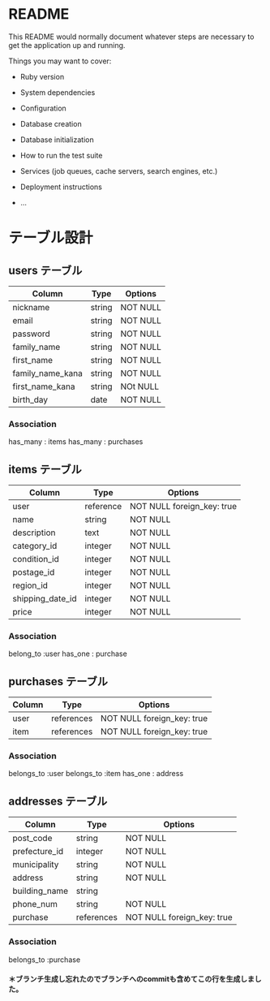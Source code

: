 # README

This README would normally document whatever steps are necessary to get the
application up and running.

Things you may want to cover:

* Ruby version

* System dependencies

* Configuration

* Database creation

* Database initialization

* How to run the test suite

* Services (job queues, cache servers, search engines, etc.)

* Deployment instructions

* ...

# テーブル設計

## users テーブル

| Column           | Type   | Options     |
| ---------------- | ------ | ----------- |
| nickname         | string | NOT NULL    |
| email            | string | NOT NULL    |
| password         | string | NOT NULL    |
| family_name      | string | NOT NULL    |
| first_name       | string | NOT NULL    |
| family_name_kana | string | NOT NULL    |
| first_name_kana  | string | NOt NULL    |
| birth_day        | date   | NOT NULL    |


### Association
 has_many : items
 has_many : purchases


## items テーブル

| Column          | Type      | Options                    |
| --------------- | --------- | -------------------------- |
| user            | reference | NOT NULL foreign_key: true |
| name            | string    | NOT NULL                   |
| description     | text      | NOT NULL                   |
| category_id     | integer   | NOT NULL                   |
| condition_id    | integer   | NOT NULL                   |
| postage_id      | integer   | NOT NULL                   |
| region_id       | integer   | NOT NULL                   |
| shipping_date_id| integer   | NOT NULL                   |
| price           | integer   | NOT NULL                   |


### Association
 belong_to :user
 has_one : purchase


## purchases テーブル

| Column    | Type       | Options                    |
| --------- | ---------- | -------------------------- |
| user      | references | NOT NULL foreign_key: true |
| item      | references | NOT NULL foreign_key: true |


### Association
belongs_to :user
belongs_to :item
has_one : address


## addresses テーブル

| Column        | Type       | Options                    |
| ------------- | ---------- | -------------------------- |
| post_code     | string     | NOT NULL                   |
| prefecture_id | integer    | NOT NULL                   |
| municipality  | string     | NOT NULL                   |
| address       | string     | NOT NULL                   |
| building_name | string     |                            |
| phone_num     | string     | NOT NULL                   |
| purchase      | references | NOT NULL foreign_key: true |

### Association
belongs_to :purchase

#### ＊ブランチ生成し忘れたのでブランチへのcommitも含めてこの行を生成しました。